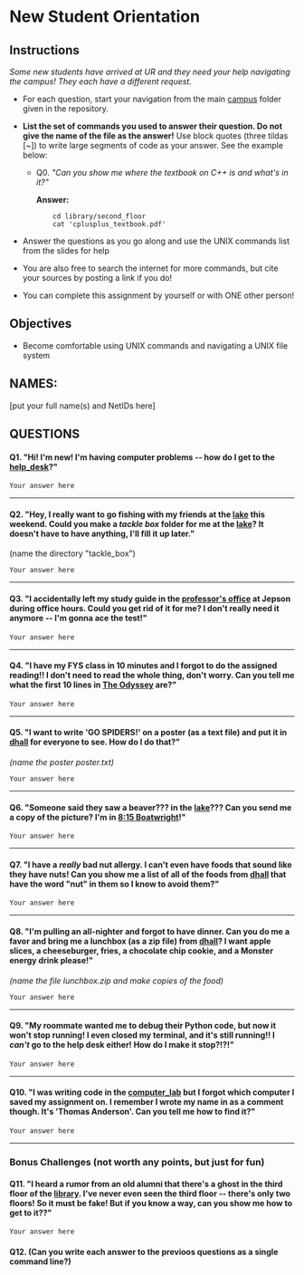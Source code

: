 # New Student Orientation

## Instructions

*Some new students have arrived at UR and they need your help navigating the campus! They each have a different request.* 

* For each question, start your navigation from the main [campus](/campus/) folder given in the repository. 
* **List the set of commands you used to answer their question. Do not give the name of the file as the answer!** Use block quotes (three tildas [~]) to write large segments of code as your answer. See the example below:
    
    - Q0. 
        *"Can you show me where the textbook on C++ is and what's in it?"*

        **Answer:**
        ``` 
            cd library/second_floor
            cat 'cplusplus_textbook.pdf'
        ```

* Answer the questions as you go along and use the UNIX commands list from the slides for help
* You are also free to search the internet for more commands, but cite your sources by posting a link if you do!

* You can complete this assignment by yourself or with ONE other person!


## Objectives

- Become comfortable using UNIX commands and navigating a UNIX file system



## NAMES: 
[put your full name(s) and NetIDs here]


## QUESTIONS


#### Q1. "Hi! I'm new! I'm having computer problems -- how do I get to the [help_desk](jepson/help_desk)?"
```
Your answer here
```

---
#### Q2. "Hey, I really want to go fishing with my friends at the [lake](/campus/lake/) this weekend. Could you make a *tackle box* folder for me at the [lake](/campus/lake/)? It doesn't have to have anything, I'll fill it up later."
(name the directory "tackle_box")
```
Your answer here
```

---
#### Q3. "I accidentally left my study guide in the [professor's office](/campus/jepson/professors_office/) at Jepson during office hours. Could you get rid of it for me? I don't really need it anymore -- I'm gonna ace the test!"
```
Your answer here
```


---
#### Q4. "I have my FYS class in 10 minutes and I forgot to do the assigned reading!! I don't need to read the whole thing, don't worry. Can you tell me what the first 10 lines in [The Odyssey](campus/library/second_floor/odyssey.txt) are?" 

```
Your answer here
```

---
#### Q5. "I want to write 'GO SPIDERS!' on a poster (as a text file) and put it in [dhall](/campus/dhall/) for everyone to see. How do I do that?"
*(name the poster poster.txt)*
```
Your answer here
```

---
#### Q6. "Someone said they saw a beaver??? in the [lake](/campus/lake/)??? Can you send me a copy of the picture? I'm in [8:15 Boatwright](campus/library/first_floor/8_15)!"
```
Your answer here
```

---
#### Q7. "I have a *really* bad nut allergy. I can't even have foods that sound like they have nuts! Can you show me a list of all of the foods from [dhall](/campus/dhall/) that have the word "nut" in them so I know to avoid them?"
```
Your answer here
```

---
#### Q8. "I'm pulling an all-nighter and forgot to have dinner. Can you do me a favor and bring me a lunchbox (as a zip file) from [dhall](/campus/dhall/)? I want apple slices, a cheeseburger, fries, a chocolate chip cookie, and a Monster energy drink please!"
*(name the file lunchbox.zip and make copies of the food)*
```
Your answer here
```

---
#### Q9. "My roommate wanted me to debug their Python code, but now it won't stop running! I even closed my terminal, and it's still running!! I *can't* go to the help desk either! How do I make it stop?!?!"
```
Your answer here
```

---
#### Q10. "I was writing code in the [computer_lab](/campus/jepson/computer_lab/) but I forgot which computer I saved my assignment on. I remember I wrote my name in as a comment though. It's 'Thomas Anderson'. Can you tell me how to find it?"
```
Your answer here
```



---

### Bonus Challenges (not worth any points, but just for fun)

#### Q11. "I heard a rumor from an old alumni that there's a ghost in the third floor of the [library](/campus/library/). I've never even seen the third floor -- there's only two floors! So it must be fake! But if you know a way, can you show me how to get to it??"
```
Your answer here
```


#### Q12. (Can you write each answer to the previoos questions as a single command line?)
